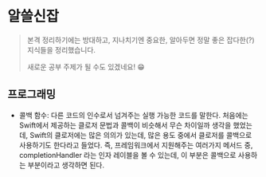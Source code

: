# 알쓸신잡

> 본격 정리하기에는 방대하고, 지나치기엔 중요한, 알아두면 정말 좋은 잡다한(?) 지식들을 정리했습니다.
>
> 새로운 공부 주제가 될 수도 있겠네요! 😁



## 프로그래밍

* 콜백 함수: 다른 코드의 인수로서 넘겨주는 실행 가능한 코드를 말한다. 처음에는 Swift에서 제공하는 클로저 문법과 콜백이 비슷해서 무슨 차이일까 생각을 했었는데, Swift의 클로저에는 많은 의의가 있는데, 많은 용도 중에서 클로저를 콜백으로 사용하기도 한다라고 들었다. 즉, 프레임워크에서 지원해주는 여러가지 메서드 중, completionHandler 라는 인자 레이블을 볼 수 있는데, 이 부분은 콜백으로 사용하는 부분이라고 생각하면 된다.

